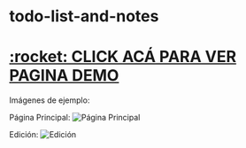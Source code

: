 # todo-list-and-notes

<h1><a href="https://todo-list-and-notes.herokuapp.com/">:rocket: CLICK ACÁ PARA VER PAGINA DEMO</a></h1>

Imágenes de ejemplo:

Página Principal:
![Página Principal](https://user-images.githubusercontent.com/88558284/141656105-d93c176f-85d6-41fe-bcd8-639942fb20ec.png)

Edición:
![Edición](https://user-images.githubusercontent.com/88558284/141655906-0f2f529a-ba9e-43fa-ba7b-3adedeee7242.png)
